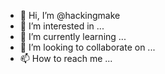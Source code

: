 - 👋 Hi, I’m @hackingmake
- 👀 I’m interested in ...
- 🌱 I’m currently learning ...
- 💞️ I’m looking to collaborate on ...
- 📫 How to reach me ...

<!---
hackingmake/hackingmake is a ✨ special ✨ repository because its `README.md` (this file) appears on your GitHub profile.
You can click the Preview link to take a look at your changes.
--->
